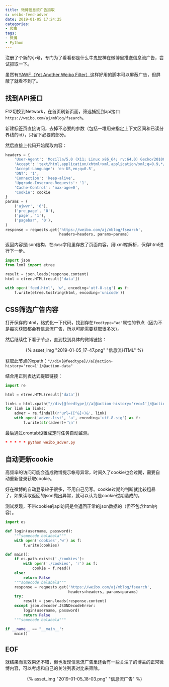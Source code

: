 ```yaml
---
title: 微博信息流广告抓取
s: weibo-feed-adver
date: 2019-01-05 17:24:25
categories:
- 爬虫
tags:
- 微博
- Python
---
```


注册了个新的小号，专门为了看看都是什么牛鬼蛇神在微博里推送信息流广告，尝试抓取一下。

虽然有[YAWF（Yet Another Weibo Filter）](https://github.com/tiansh/yaofang)这样好用的脚本可以屏蔽广告，但屏蔽了就看不到了。

## 找到API接口

F12切换到Network，在首页刷新页面，筛选捕捉到api接口`https://weibo.com/aj/mblog/fsearch`。

新建标签页直接访问，去掉不必要的参数（包括一堆用来指定上下文区间和已读分界线的id），只留下必要的部分。

然后直接上代码开始爬取内容：

```python
headers = {
    'User-Agent': 'Mozilla/5.0 (X11; Linux x86_64; rv:64.0) Gecko/20100101 Firefox/64.0',
    'Accept': 'text/html,application/xhtml+xml,application/xml;q=0.9,*/*;q=0.8',
    'Accept-Language': 'en-US,en;q=0.5',
    'DNT': '1',
    'Connection': 'keep-alive',
    'Upgrade-Insecure-Requests': '1',
    'Cache-Control': 'max-age=0',
    'Cookie': cookie
}
params = (
    ('ajwvr', '6'),
    ('pre_page', '0'),
    ('page', '1'),
    ('pagebar', '0'),
)
response = requests.get('https://weibo.com/aj/mblog/fsearch',
                        headers=headers, params=params)
```
<!-- more -->
返回内容是json结构，在`data`字段里存放了页面内容，用lxml库解析，保存html进行下一步。

```python
import json
from lxml import etree

result = json.loads(response.content)
html = etree.HTML(result['data'])

with open('feed.html', 'w', encoding='utf-8-sig') as f:
    f.write(etree.tostring(html, encoding='unicode'))
```

## CSS筛选广告内容

打开保存的html，格式化一下代码，找到存在`feedtype="ad"`属性的节点（因为不是每次获取都会有信息流广告，所以可能需要获取很多次）。

然后继续往下看子节点，直到找到具体的微博链接：

<center>{% asset_img "2019-01-05_17-47.png" "信息流HTML" %}</center>

获取此节点的xpath：`"//div[@feedtype]//a[@action-history='rec=1']/@action-data"`

结合用正则表达式提取链接：

```python
import re

html = etree.HTML(result['data'])

links = html.xpath("//div[@feedtype]//a[@action-history='rec=1']/@action-data")
for link in links:
    adver = re.findall(r'url=([^&]+)&', link)
    with open('adver.list', 'a', encoding='utf-8-sig') as f:
        f.write(str(adver)+'\n')
```

最后通过crontab设置成定时任务自动监测。

```crontab.conf
* * * * * python weibo_adver.py
```

## 自动更新cookie

高频率的访问可能会造成微博提示帐号异常，时间久了cookie也会过期，需要自动重新登录获取cookie。

好在微博的自动登录轮子很多，不用自己另写。cookie过期的判断就比较粗暴了，如果读取返回的json抛出异常，就可以认为是cookie过期造成的。

测试发现，不带cookie的api访问是会返回正常的json数据的（但不包含html内容）。

```python
import os

def login(username, password):
    """somecode balabala"""
    with open('cookies','w') as f:
        f.write(cookies)

def main():
    if os.path.exists('./cookies'):
        with open('./cookies', 'r') as f:
            cookie = f.read()
    else:
        return False
    """somecode balabala"""
    response = requests.get('https://weibo.com/aj/mblog/fsearch',
                            headers=headers, params=params)
    try:
        result = json.loads(response.content)
    except json.decoder.JSONDecodeError:
        login(username, password)
        return False
    """somecode balabala"""

if __name__ == "__main__":
    main()
```

## EOF

就结果而言效果还不错，但也发现信息流广告里还会有一些关注了的博主的正常微博内容，可以考虑和自己的关注列表对比来筛除。

<center>{% asset_img "2019-01-05_18-03.png" "信息流广告" %}</center>

